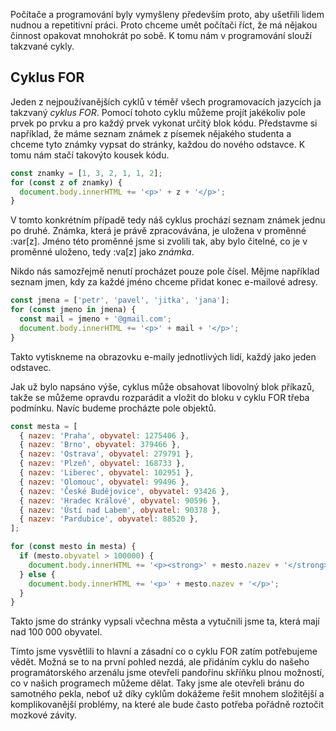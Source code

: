 Počítače a programování byly vymyšleny především proto, aby ušetřili lidem
nudnou a repetitivní práci. Proto chceme umět počítači říct, že má nějakou
činnost opakovat mnohokrát po sobě. K tomu nám v programování slouží takzvané
cykly.

## Cyklus FOR

Jeden z nejpoužívanějších cyklů v téměř všech programovacích jazycích ja
takzvaný _cyklus FOR_. Pomocí tohoto cyklu můžeme projít jakékoliv pole prvek po
prvku a pro každý prvek vykonat určitý blok kódu. Představme si například, že
máme seznam známek z písemek nějakého studenta a chceme tyto známky vypsat do stránky, každou do nového odstavce. K tomu nám stačí takovýto kousek kódu.

```js
const znamky = [1, 3, 2, 1, 1, 2];
for (const z of znamky) {
  document.body.innerHTML += '<p>' + z + '</p>';
}
```

V tomto konkrétním případě tedy náš cyklus prochází seznam známek jednu po
druhé. Známka, která je právě zpracovávána, je uložena v proměnné :var[z]. Jméno
této proměnné jsme si zvolili tak, aby bylo čitelné, co je v proměnné uloženo,
tedy :va[z] jako _známka_.

Nikdo nás samozřejmě nenutí procházet pouze pole čísel. Mějme například seznam jmen, kdy za každé jméno chceme přidat konec e-mailové adresy.

```js
const jmena = ['petr', 'pavel', 'jitka', 'jana'];
for (const jmeno in jmena) {
  const mail = jmeno + '@gmail.com';
  document.body.innerHTML += '<p>' + mail + '</p>';
}
```

Takto vytiskneme na obrazovku e-maily jednotlivých lidí, každý jako jeden odstavec.

Jak už bylo napsáno výše, cyklus může obsahovat libovolný blok příkazů, takže
se můžeme opravdu rozparádit a vložit do bloku v cyklu FOR třeba podmínku. Navíc budeme procházte pole objektů.

```js
const mesta = [
  { nazev: 'Praha', obyvatel: 1275406 },
  { nazev: 'Brno', obyvatel: 379466 },
  { nazev: 'Ostrava', obyvatel: 279791 },
  { nazev: 'Plzeň', obyvatel: 168733 },
  { nazev: 'Liberec', obyvatel: 102951 },
  { nazev: 'Olomouc', obyvatel: 99496 },
  { nazev: 'České Budějovice', obyvatel: 93426 },
  { nazev: 'Hradec Králové', obyvatel: 90596 },
  { nazev: 'Ústí nad Labem', obyvatel: 90378 },
  { nazev: 'Pardubice', obyvatel: 88520 },
];

for (const mesto in mesta) {
  if (mesto.obyvatel > 100000) {
    document.body.innerHTML += '<p><strong>' + mesto.nazev + '</strong></p>';
  } else {
    document.body.innerHTML += '<p>' + mesto.nazev + '</p>';
  }
}
```

Takto jsme do stránky vypsali včechna města a vytučnili jsme ta, která mají nad 100 000 obyvatel.

Tímto jsme vysvětlili to hlavní a zásadní co o cyklu FOR zatím potřebujeme vědět. Možná se to na první pohled nezdá, ale přidáním cyklu do našeho programátorského arzenálu jsme otevřeli pandořinu skříňku plnou možností, co v našich programech můžeme dělat. Taky jsme ale otevřeli bránu do samotného pekla, neboť už díky cyklům dokážeme řešit mnohem složitější a komplikovanější problémy, na které ale bude často potřeba pořádně roztočit mozkové závity.
